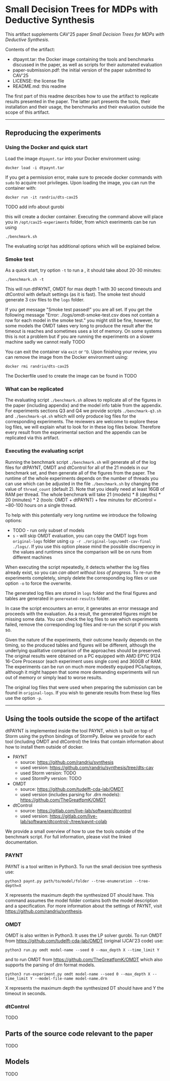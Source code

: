 # Small Decision Trees for MDPs with Deductive Synthesis

This artifact supplements CAV'25 paper *Small Decision Trees for MDPs with Deductive Synthesis*.


Contents of the artifact:
- dtpaynt.tar: the Docker image containing the tools and benchmarks discussed in the paper, as well as scripts for their automated evaluation
- paper-submission.pdf: the initial version of the paper submitted to CAV'25
- LICENSE: the license file
- README.md: this readme

The first part of this readme describes how to use the artifact to replicate results presented in the paper. The latter part presents the tools, their installation and their usage, the benchmarks and their evaluation outside the scope of this artifact.

---

## Reproducing the experiments

### Using the Docker and quick start

Load the image `dtpaynt.tar` into your Docker environment using:
```
docker load -i dtpaynt.tar
```

If you get a permission error, make sure to precede docker commands with `sudo` to acquire root privileges. Upon loading the image, you can run the container with:
```
docker run -it randriu/dts-cav25
```

TODO add info about gurobi

this will create a docker container. Executing the command above will place you in `/opt/cav25-experiments` folder, from which exeriments can be run using
```
./benchmark.sh 
```

The evaluating script has additional options which will be explained below. 

### Smoke test

As a quick start, try option `-t` to run a , it should take about 20-30 minutes:
```
./benchmark.sh -t
```
This will run dtPAYNT, OMDT for max depth 1 with 30 second timeouts and dtControl with default settings (as it is fast). The smoke test should generate 3 csv files to the `logs` folder.

If you get message "Smoke test passed!" you are all set. If you get the following message "Error: ./logs/omdt-smoke-test.csv does not contain a row for each model in the smoke test." you might still be fine, however, for some models the OMDT takes very long to produce the result after the timeout is reaches and sometimes uses a lot of memory. On some systems this is not a problem but if you are running the experiments on a slower machine sadly we cannot really TODO

You can exit the container via `exit` or `^D`. Upon finishing your review, you can remove the image from the Docker environment using:
```
docker rmi randriu/dts-cav25
```

The Dockerfile used to create the image can be found in TODO

### What can be replicated

The evaluating script `./benchmark.sh` allows to replicate all of the figures in the paper (including appendix) and the model info table from the appendix. For experiments sections Q3 and Q4 we provide scripts `./benchmark-q3.sh` and `./benchmark-q4.sh` which will only produce log files for the corresponding experiments. The reviewers are welcome to explore these log files, we will explain what to look for in these log files below. Therefore every result from the experimental section and the appendix can be replicated via this artifact.

### Executing the evaluating script

Running the benchmark script `./benchmark.sh` will generate all of the log files for dtPAYNT, OMDT and dtControl for all of the 21 models in our benchmark set, and then generate all of the figures from the paper. The runtime of the whole experiments depends on the number of threads you can use which can be adjusted in the file `./benchmark.sh` by changing the value of `thread_count` (default 2). Note that you ideally need at least 16GB of RAM per thread. The whole benchmark will take 21 (models) * 8 (depths) * 20 (minutes) * 2 (tools: OMDT + dtPAYNT) + few minutes for dtControl = ~80-100 hours on a single thread.

To help with this potentially very long runtime we introduce the following options:

- TODO - run only subset of models
- `s` - will skip OMDT evaluation, you can copy the OMDT logs from `original-logs` folder using `cp -r ./original-logs/omdt-cav-final ./logs/`. If you use this option please mind the possible discrepency in the values and runtimes since the comparison will be on runs from different machines

When executing the script repeatedly, it detects whether the log files already exist, so you can *can abort without loss of progress*. To re-run the experiments completely, simply delete the corresponding log files or use option `-o` to force the overwrite.

The generated log files are stored in `logs` folder and the final figures and tables are generated in `genereated-results` folder.

In case the script encounters an error, it generates an error message and proceeds with the evaluation. As a result, the generated figures might be missing some data. You can check the log files to see which experiments failed, remove the corresponding log files and re-run the script if you wish so.

Given the nature of the experiments, their outcome heavily depends on the timing, so the produced tables and figures will be different, although the underlying qualitative comparison of the approaches should be preserved. The original results were obtained on a PC equipped with AMD EPYC 9124 16-Core Processor (each experiment uses single core) and 360GB of RAM. The experiments can be run on much more modestly equiped PCs/laptops, although it might happen that some more demanding experiments will run out of memory or simply lead to worse results.

The original log files that were used when preparing the submission can be found in `original-logs`. If you wish to generate results from these log files use the option `-p`.

---

## Using the tools outside the scope of the artifact

dtPAYNT is implemented inside the tool PAYNT, which is built on top of Storm using the python bindings of StormPy. Below we provide for each tool (including OMDT and dtControl) the links that contain information about how to install them outside of docker.

- PAYNT
    - source: https://github.com/randriu/synthesis
    - used version: https://github.com/randriu/synthesis/tree/dts-cav
    - used Storm version: TODO
    - used StormPy version: TODO
- OMDT
    - source: https://github.com/tudelft-cda-lab/OMDT
    - used version (includes parsing for .drn models): https://github.com/TheGreatfpmK/OMDT
- dtControl
    - source: https://gitlab.com/live-lab/software/dtcontrol
    - used version: https://gitlab.com/live-lab/software/dtcontrol/-/tree/paynt-colab

We provide a small overview of how to use the tools outside of the benchmark script. For full information, please visit the linked documentation.

### PAYNT

PAYNT is a tool written in Python3. To run the small decision tree synthesis use:

```
python3 paynt.py path/to/model/folder --tree-enumeration --tree-depth=X
```

X represents the maximum depth the synthesized DT should have. This command assumes the model folder contains both the model description and a specification. For more information about the settings of PAYNT, visit https://github.com/randriu/synthesis.

### OMDT

OMDT is also written in Python3. It uses the LP solver gurobi. To run OMDT from https://github.com/tudelft-cda-lab/OMDT (original IJCAI'23 code) use:

```
python3 run.py omdt model-name --seed 0 --max_depth X --time_limit Y
```

and to run OMDT from https://github.com/TheGreatfpmK/OMDT which also supports the parsing of drn format models.

```
python3 run-experiment.py omdt model-name --seed 0 --max_depth X --time_limit Y --model-file-name model-name.drn
```

X represents the maximum depth the synthesized DT should have and Y the timeout in seconds.


### dtControl

TODO


## Parts of the source code relevant to the paper

TODO


## Models

TODO
